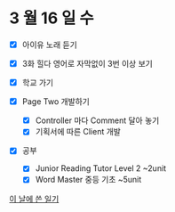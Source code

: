 # 3 월 16 일 수

- [x] 아이유 노래 듣기

- [x] 3화 힐다 영어로 자막없이 3번 이상 보기

- [x] 학교 가기

- [x] Page Two 개발하기

  - [x] Controller 마다 Comment 달아 놓기
  - [x] 기획서에 따른 Client 개발

- [x] 공부

  - [x] Junior Reading Tutor Level 2 ~2unit
  - [x] Word Master 중등 기초 ~5unit

[이 날에 쓴 일기](../../../diary/2022/3/16.md)
